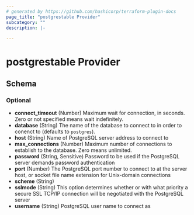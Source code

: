 ```yaml
---
# generated by https://github.com/hashicorp/terraform-plugin-docs
page_title: "postgrestable Provider"
subcategory: ""
description: |-
  
---
```


# postgrestable Provider





<!-- schema generated by tfplugindocs -->
## Schema

### Optional

- **connect_timeout** (Number) Maximum wait for connection, in seconds. Zero or not specified means wait indefinitely.
- **database** (String) The name of the database to connect to in order to conenct to (defaults to `postgres`).
- **host** (String) Name of PostgreSQL server address to connect to
- **max_connections** (Number) Maximum number of connections to establish to the database. Zero means unlimited.
- **password** (String, Sensitive) Password to be used if the PostgreSQL server demands password authentication
- **port** (Number) The PostgreSQL port number to connect to at the server host, or socket file name extension for Unix-domain connections
- **scheme** (String)
- **sslmode** (String) This option determines whether or with what priority a secure SSL TCP/IP connection will be negotiated with the PostgreSQL server
- **username** (String) PostgreSQL user name to connect as
